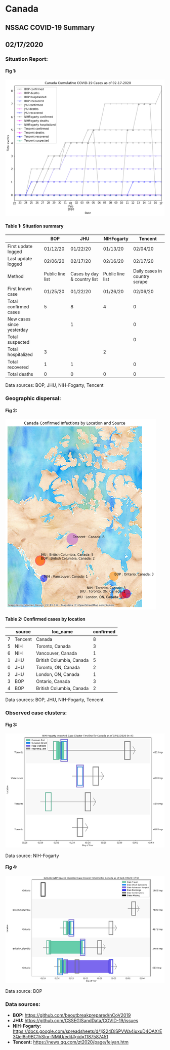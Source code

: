 # Canada
## NSSAC COVID-19 Summary
## 02/17/2020



### Situation Report:
#### Fig 1:
![Canada cases](../merged_histories/Canada_merged_histories.png)

#### Table 1: Situation summary


|                           | BOP              | JHU                         | NIHFogarty       | Tencent                       |
|---------------------------|------------------|-----------------------------|------------------|-------------------------------|
| First update logged       | 01/12/20         | 01/22/20                    | 01/13/20         | 02/04/20                      |
| Last update logged        | 02/06/20         | 02/17/20                    | 02/16/20         | 02/17/20                      |
| Method                    | Public line list | Cases by day & country list | Public line list | Daily cases in country scrape |
| First known case          | 01/25/20         | 01/22/20                    | 01/26/20         | 02/06/20                      |
| Total confirmed cases     | 5                | 8                           | 4                | 0                             |
| New cases since yesterday |                  | 1                           |                  | 0                             |
| Total suspected           |                  |                             |                  | 0                             |
| Total hospitalized        | 3                |                             | 2                |                               |
| Total recovered           | 1                | 1                           |                  | 0                             |
| Total deaths              | 0                | 0                           | 0                | 0                             |

Data sources: BOP, JHU, NIH-Fogarty, Tencent


### Geographic dispersal:
#### Fig 2:
![Canada mapped](../case_locs/Canada_case_locs.png)

#### Table 2: Confirmed cases by location


|    | source   | loc_name                 |   confirmed |
|----|----------|--------------------------|-------------|
|  7 | Tencent  | Canada                   |           8 |
|  5 | NIH      | Toronto, Canada          |           3 |
|  6 | NIH      | Vancouver, Canada        |           1 |
|  1 | JHU      | British Columbia, Canada |           5 |
|  0 | JHU      | Toronto, ON, Canada      |           2 |
|  2 | JHU      | London, ON, Canada       |           1 |
|  3 | BOP      | Ontario, Canada          |           3 |
|  4 | BOP      | British Columbia, Canada |           2 |

Data sources: BOP, JHU, NIH-Fogarty, Tencent


### Observed case clusters:
#### Fig 3:
![Canada cases](../cluster_analysis/Canada_imported_cases_NIHFogarty.png)



Data source: NIH-Fogarty


#### Fig 4:
![Canada cases](../cluster_analysis/Canada_imported_cases_BOP.png)



Data source: BOP


### Data sources:
* **BOP:** https://github.com/beoutbreakprepared/nCoV2019
* **JHU:** https://github.com/CSSEGISandData/COVID-19/issues
* **NIH-Fogarty:** https://docs.google.com/spreadsheets/d/1jS24DjSPVWa4iuxuD4OAXrE3QeI8c9BC1hSlqr-NMiU/edit#gid=1187587451
* **Tencent:** https://news.qq.com/zt2020/page/feiyan.htm